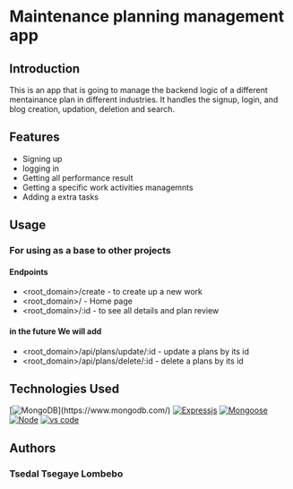 
# Maintenance planning management app

## Introduction

This is an app that is going to manage the backend logic of a different mentainance plan in different industries. It handles the signup, login, and blog creation, updation, deletion and search.

## Features
- Signing up
- logging in
- Getting all performance result 
- Getting a specific work activities managemnts 
- Adding a extra tasks 

## Usage


### For using as a base to other projects



#### Endpoints

- <root_domain>/create - to create up a new work
- <root_domain>/ - Home page
- <root_domain>/:id - to see all details and plan review
####  in the future We will add 
- <root_domain>/api/plans/update/:id - update a plans by its id
- <root_domain>/api/plans/delete/:id - delete a plans by its id


## Technologies Used
[![MongoDB](https://img.shields.io/badge/MongoDB-%234ea94b.svg?style=for-the-badge&logo=mongodb&logoColor=white(https://img.shields.io/badge/MongoDB-4EA94B?style=for-the-badge&logo=mongodb&logoColor=white))](https://www.mongodb.com/) [![Expressjs](https://img.shields.io/badge/express-green?style=for-the-badge&logo=express)](https://expressjs.com/) [![Mongoose](https://img.shields.io/badge/mongoose-green?style=for-the-badge&logo=mongoose)](https://mongoosejs.com/) [![Node](https://img.shields.io/badge/Node.js-339933?style=for-the-badge&logo=nodedotjs&logoColor=white)](https://nodejs.org/)
[![vs code](https://img.shields.io/badge/Visual_Studio-5C2D91?style=for-the-badge&logo=visual%20studio&logoColor=white)](https://code.visualstudio.com/)
## Authors
### Tsedal Tsegaye Lombebo

